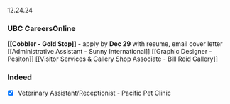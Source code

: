 12.24.24
### UBC CareersOnline
**[[Cobbler - Gold Stop]]** - apply by **Dec 29** with resume, email cover letter
[[Administrative Assistant - Sunny International]]
[[Graphic Designer - Pesiton]]
[[Visitor Services & Gallery Shop Associate - Bill Reid Gallery]]
### Indeed
- [x] Veterinary Assistant/Receptionist - Pacific Pet Clinic